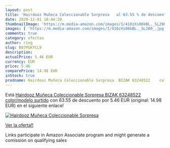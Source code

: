 ```yaml
---
layout: post
title: 'Hairdooz Muñeca Coleccionable Sorpresa   al 63.55 % de descuento'
date: 2020-12-01 18:44:28
thumbnailImage: 'https://m.media-amazon.com/images/I/410zXs06kBL._SL200_.jpg'
images: [ 'https://m.media-amazon.com/images/I/410zXs06kBL._SL200_.jpg' ]
comments: true
category: ofertas
author: ring
slug: B07PGKYCL9
description:
actualPrice: 5.46 EUR
currency: EUR
price: 5.46
comparePrice: 14.98 EUR
inStock: true
prodname: Hairdooz Muñeca Coleccionable Sorpresa  BIZAK 63248522    color/modelo surtido
---
```


Está [Hairdooz Muñeca Coleccionable Sorpresa  BIZAK 63248522    color/modelo surtido](https://www.amazon.es/dp/B07PGKYCL9/?tag=tolees-21) con 63.55 de descuento por 5.46 EUR (original: 14.98 EUR) en el siguiente enlace!

[![Hairdooz Muñeca Coleccionable Sorpresa  ](https://m.media-amazon.com/images/I/410zXs06kBL._SL200_.jpg)](https://www.amazon.es/dp/B07PGKYCL9/?tag=tolees-21)

[Ver la oferta!!](https://www.amazon.es/dp/B07PGKYCL9/?tag=tolees-21)

Links participate in Amazon Associate program and might generate a comission on qualifying sales


